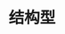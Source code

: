 ---
title: 结构型
icon: structure-type
dir:
  order: 2
  collapsible: false
index: false
article: false
timeline: false
---